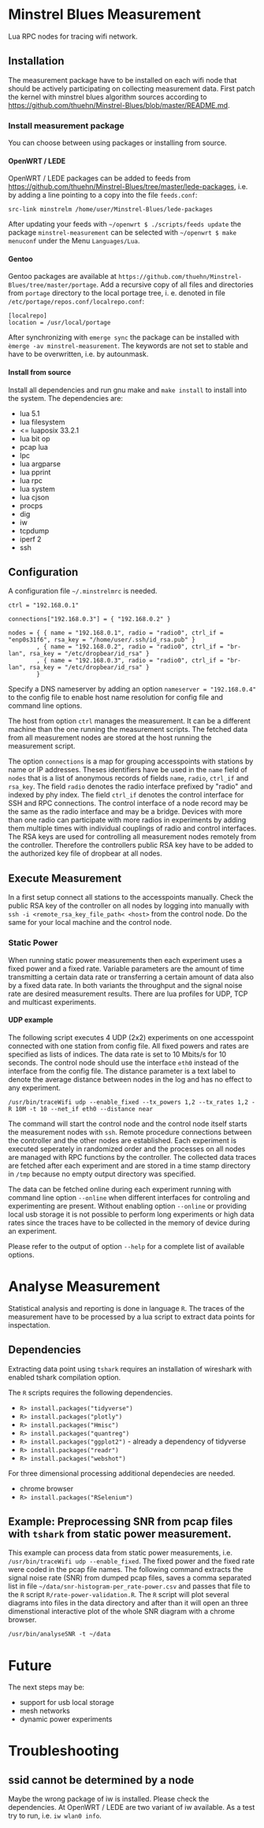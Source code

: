 # Minstrel Blues Measurement

Lua RPC nodes for tracing wifi network.

## Installation

The measurement package have to be installed on each wifi node that should be actively participating on collecting measurement data.
First patch the kernel with minstrel blues algorithm sources according to https://github.com/thuehn/Minstrel-Blues/blob/master/README.md.

### Install measurement package

You can choose between using packages or installing from source.

#### OpenWRT / LEDE

OpenWRT / LEDE packages can be added to feeds from https://github.com/thuehn/Minstrel-Blues/tree/master/lede-packages, i.e. by adding a line pointing to a copy into the file ```feeds.conf```:

```
src-link minstrelm /home/user/Minstrel-Blues/lede-packages
```

After updating your feeds with ```~/openwrt $ ./scripts/feeds update``` the package ```minstrel-measurement``` can be selected with ```~/openwrt $ make menuconf``` under the Menu ```Languages/Lua```.

#### Gentoo

Gentoo packages are available at ```https://github.com/thuehn/Minstrel-Blues/tree/master/portage```. Add a recursive copy of all files and directories from ```portage``` directory to the local portage tree, i. e. denoted in file ```/etc/portage/repos.conf/localrepo.conf```:

```
[localrepo]
location = /usr/local/portage
```

After synchronizing with ```emerge sync``` the package can be installed with ```èmerge -av minstrel-measurement```. The keywords are not set to stable and have to be overwritten, i.e. by autounmask.

#### Install from source

Install all dependencies and run gnu make and ```make install``` to install into the system. The dependencies are:

* lua 5.1
* lua filesystem
* <= luaposix 33.2.1
* lua bit op
* pcap lua
* lpc
* lua argparse
* lua pprint
* lua rpc
* lua system
* lua cjson
* procps
* dig
* iw
* tcpdump
* iperf 2
* ssh

## Configuration

A configuration file ```~/.minstrelmrc``` is needed.

```
ctrl = "192.168.0.1"

connections["192.168.0.3"] = { "192.168.0.2" }

nodes = { { name = "192.168.0.1", radio = "radio0", ctrl_if = "enp0s31f6", rsa_key = "/home/user/.ssh/id_rsa.pub" }
        , { name = "192.168.0.2", radio = "radio0", ctrl_if = "br-lan", rsa_key = "/etc/dropbear/id_rsa" }
        , { name = "192.168.0.3", radio = "radio0", ctrl_if = "br-lan", rsa_key = "/etc/dropbear/id_rsa" }
        }
```

Specify a DNS nameserver by adding an option ```nameserver = "192.168.0.4"``` to the config file to enable host name resolution for config file and command line options.

The host from option ```ctrl``` manages the measurement. It can be a different machine than the one running the measurement scripts. The fetched data from all measurement nodes are stored at the host running the measurement script.

The option ```connections``` is a map for grouping accesspoints with stations by name or IP addresses. Theses identifiers have be used in the ```name``` field of ```nodes``` that is a list of anonymous records of fields ```name```, ```radio```, ```ctrl_if``` and ```rsa_key```. The field ```radio``` denotes the radio interface prefixed by "radio" and indexed by phy index. The field ```ctrl_if``` denotes the control interface for SSH and RPC connections. The control interface of a node record may be the same as the radio interface and may be a bridge. Devices with more than one radio can participate with more radios in experiments by adding them multiple times with individual couplings of radio and control interfaces. The RSA keys are used for controlling all measurement nodes remotely from the controller. Therefore the controllers public RSA key have to be added to the authorized key file of dropbear at all nodes.

## Execute Measurement

In a first setup connect all stations to the accesspoints manually. Check the public RSA key of the controller on all nodes by logging into manually with ```ssh -i <remote_rsa_key_file_path< <host>``` from the control node. Do the same for your local machine and the control node.

### Static Power

When running static power measurements then each experiment uses a fixed power and a fixed rate. Variable parameters are the amount of time transmitting a certain data rate or transferring a certain amount of data also by a fixed data rate. In both variants the throughput and the signal noise rate are desired measurement results. There are lua profiles for UDP, TCP and multicast experiments.

#### UDP example

The following script executes 4 UDP (2x2) experiments on one accesspoint connected with one station from config file. All fixed powers and rates are specified as lists of indices. The data rate is set to 10 Mbits/s for 10 seconds. The control node should use the interface ```eth0``` instead of the interface from the config file. The distance parameter is a text label to denote the average distance between nodes in the log and has no effect to any experiment.

```/usr/bin/traceWifi udp --enable_fixed --tx_powers 1,2 --tx_rates 1,2 -R 10M -t 10 --net_if eth0 --distance near```

The command will start the control node and the control node itself starts the measurement nodes with ```ssh```. Remote procedure connections between the controller and the other nodes are established. Each experiment is executed seperately in randomized order and the processes on all nodes are managed with RPC functions by the controller. The collected data traces are fetched after each experiment and are stored in a time stamp directory in ```/tmp``` because no empty output directory was specified.

The data can be fetched online during each experiment running with command line option ```--online``` when different interfaces for controling and experimenting are present. Without enabling option ```--online``` or providing local usb storage it is not possible to perform long experiments or high data rates since the traces have to be collected in the memory of device during an experiment.

Please refer to the output of option ```--help``` for a complete list of available options.

# Analyse Measurement

Statistical analysis and reporting is done in language ```R```. The traces of the measurement have to be processed by a lua script to extract data points for inspectation.

## Dependencies

Extracting data point using ```tshark``` requires an installation of wireshark with enabled tshark compilation option.

The ```R``` scripts requires the following dependencies.

* ```R> install.packages("tidyverse")```
* ```R> install.packages("plotly")```
* ```R> install.packages("Hmisc")```
* ```R> install.packages("quantreg")```
* ```R> install.packages("ggplot2")``` - already a dependency of tidyverse
* ```R> install.packages("readr")```
* ```R> install.packages("webshot")```

For three dimensional processing additional dependecies are needed.
* chrome browser
* ```R> install.packages("RSelenium")```

## Example: Preprocessing SNR from pcap files with ```tshark``` from static power measurement.

This example can process data from static power measurements, i.e. ```/usr/bin/traceWifi udp --enable_fixed```. The fixed power and the fixed rate were coded in the pcap file names.
The following command extracts the signal noise rate (SNR) from dumped pcap files, saves a comma separated list in file ```~/data/snr-histogram-per_rate-power.csv``` and passes that file to the ```R``` script ```R/rate-power-validation.R```. The ```R``` script will plot several diagrams into files in the data directory and after than it will open an three dimenstional interactive plot of the whole SNR diagram with a chrome browser.

```/usr/bin/analyseSNR -t ~/data```

# Future

The next steps may be:

* support for usb local storage
* mesh networks
* dynamic power experiments

# Troubleshooting

## ssid cannot be determined by a node

Maybe the wrong package of iw is installed. Please check the dependencies. At OpenWRT / LEDE are two variant of iw available. As a test try to run, i.e. ```iw wlan0 info```.
